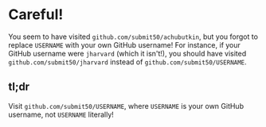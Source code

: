 # Careful!

You seem to have visited `github.com/submit50/achubutkin`, but you forgot to replace `USERNAME` with your own GitHub username! For instance, if your GitHub username were `jharvard` (which it isn't!), you should have visited `github.com/submit50/jharvard` instead of `github.com/submit50/USERNAME`.

## tl;dr

Visit `github.com/submit50/USERNAME`, where `USERNAME` is your own GitHub username, not `USERNAME` literally!
